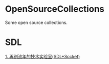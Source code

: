 # OpenSourceCollections
Some open source collections.


# SDL
[1. 再别流年的技术实验室(SDL+Socket)](http://www.cppblog.com/lf426/category/6107.html?Show=All)
